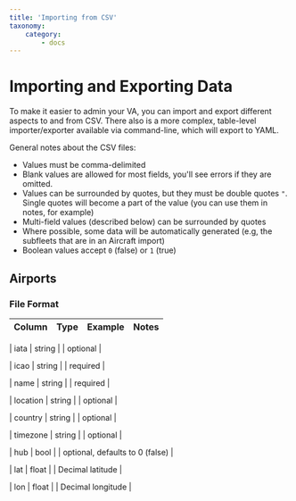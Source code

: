 ```yaml
---
title: 'Importing from CSV'
taxonomy:
    category:
        - docs
---
```


# Importing and Exporting Data

To make it easier to admin your VA, you can import and export different aspects to and from CSV. There also is a more complex, table-level importer/exporter available via command-line, which will export to YAML. 

General notes about the CSV files:

- Values must be comma-delimited
- Blank values are allowed for most fields, you'll see errors if they are omitted.
- Values can be surrounded by quotes, but they must be double quotes `"`. Single quotes will become a part of the value (you can use them in notes, for example)
- Multi-field values (described below) can be surrounded by quotes
- Where possible, some data will be automatically generated (e.g, the subfleets that are in an Aircraft import)
- Boolean values accept `0` (false) or `1` (true)



## Airports

### File Format

|Column | Type | Example | Notes
|------------ | ------------- | ------------- | -------------

| iata | string | | optional |

| icao | string | | required |

| name | string | | required |

| location | string | | optional |

| country | string | | optional |

| timezone | string | | optional |

| hub | bool | | optional, defaults to 0 (false) |

| lat | float | | Decimal latitude |

| lon | float | | Decimal longitude |





















